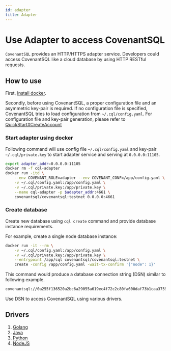 ```yaml
---
id: adapter
title: Adapter
---
```

# Use Adapter to access CovenantSQL

`CovenantSQL` provides an HTTP/HTTPS adapter service. Developers could access CovenantSQL like a cloud database by using HTTP RESTful requests.

## How to use

First, [Install docker](https://docs.docker.com/install/).

Secondly, before using CovenantSQL, a proper configuration file and an asymmetric key-pair is required. If no configuration file is specified, CovenantSQL tries to load configuration from `~/.cql/config.yaml`. For configuration file and key-pair generation, please refer to [QuickStart#CreateAccount](./quickstart#CreateAccount)

### Start adapter using docker

Following command will use config file `~/.cql/config.yaml` and key-pair `~/.cql/private.key` to start adapter service and serving at `0.0.0.0:11105`.

```bash
export adapter_addr=0.0.0.0:11105
docker rm -f cql-adapter
docker run -itd \
    --env COVENANT_ROLE=adapter --env COVENANT_CONF=/app/config.yaml \
    -v ~/.cql/config.yaml:/app/config.yaml \
    -v ~/.cql/private.key:/app/private.key \
    --name cql-adapter -p $adapter_addr:4661 \ 
    covenantsql/covenantsql:testnet 0.0.0.0:4661
```

### Create database

Create new database using `cql create` command and provide database instance requirements.

For example, create a single node database instance:

```bash
docker run -it --rm \
    -v ~/.cql/config.yaml:/app/config.yaml \
    -v ~/.cql/private.key:/app/private.key \
    --entrypoint /app/cql covenantsql/covenantsql:testnet \
    create -config /app/config.yaml -wait-tx-confirm '{"node": 1}'
```

This command would produce a database connection string (DSN) similar to following example.

```bash
covenantsql://0a255f136520a2bc6a29055a619ec4f72c2c80fa600daf73b1caa375946ea0e4
```

Use DSN to access CovenantSQL using various drivers.

## Drivers

1. [Golang](./driver_golang)
2. [Java](./driver_java)
3. [Python](./driver_python)
4. [NodeJS](./driver_js)